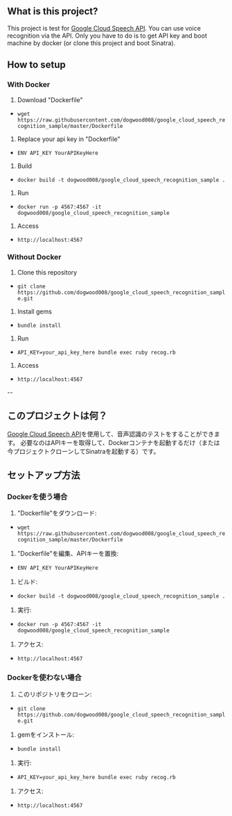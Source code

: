## What is this project?
This project is test for [Google Cloud Speech API](https://cloud.google.com/speech/). You can use voice recognition via the API. Only you have to do is to get API key and boot machine by docker (or clone this project and boot Sinatra).

## How to setup

### With Docker

1. Download "Dockerfile"
  - `wget https://raw.githubusercontent.com/dogwood008/google_cloud_speech_recognition_sample/master/Dockerfile`
1. Replace your api key in "Dockerfile"
  - `ENV API_KEY YourAPIKeyHere`
1. Build
  - `docker build -t dogwood008/google_cloud_speech_recognition_sample .`
1. Run
  - `docker run -p 4567:4567 -it dogwood008/google_cloud_speech_recognition_sample`
1. Access
  - `http://localhost:4567`

### Without Docker
1. Clone this repository
  - `git clone https://github.com/dogwood008/google_cloud_speech_recognition_sample.git`
1. Install gems
  - `bundle install`
1. Run
  - `API_KEY=your_api_key_here bundle exec ruby recog.rb`
1. Access
  - `http://localhost:4567`

--

## このプロジェクトは何？
[Google Cloud Speech API](https://cloud.google.com/speech/)を使用して、音声認識のテストをすることができます。
必要なのはAPIキーを取得して、Dockerコンテナを起動するだけ（または今プロジェクトクローンしてSinatraを起動する）です。

## セットアップ方法

### Dockerを使う場合

1. "Dockerfile"をダウンロード:
  - `wget https://raw.githubusercontent.com/dogwood008/google_cloud_speech_recognition_sample/master/Dockerfile`
1. "Dockerfile"を編集、APIキーを置換:
  - `ENV API_KEY YourAPIKeyHere`
1. ビルド:
  - `docker build -t dogwood008/google_cloud_speech_recognition_sample .`
1. 実行:
  - `docker run -p 4567:4567 -it dogwood008/google_cloud_speech_recognition_sample`
1. アクセス:
  - `http://localhost:4567`

### Dockerを使わない場合
1. このリポジトリをクローン:
  - `git clone https://github.com/dogwood008/google_cloud_speech_recognition_sample.git`
1. gemをインストール:
  - `bundle install`
1. 実行:
  - `API_KEY=your_api_key_here bundle exec ruby recog.rb`
1. アクセス:
  - `http://localhost:4567`
